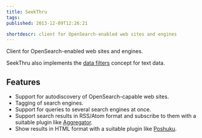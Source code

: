 ```yaml
---
title: SeekThru
tags: 
published: 2013-12-09T12:26:21

shortdescr: client for OpenSearch-enabled web sites and engines
---
```


Client for OpenSearch-enabled web sites and engines.

SeekThru also implements the [data filters](/concepts-data-filters)
concept for text data.

Features
--------

- Support for autodiscovery of OpenSearch-capable web sites.
- Tagging of search engines.
- Support for queries to several search engines at once.
- Support search results in RSS/Atom format and subscribe to them with
  a suitable plugin like [Aggregator](/plugins-aggregator).
- Show results in HTML format with a suitable plugin like
  [Poshuku](/plugins-poshuku).
